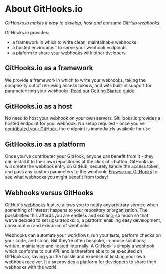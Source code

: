# About GitHooks.io
_GitHooks.io makes it easy to develop, host and consume GitHub webhooks._

GitHooks.io provides:

* a framework in which to write clean, maintainable webhooks
* a hosted environment to serve your webhook endpoints
* a plaform to share your webhooks with other dvelopers

## GitHooks.io as a framework
We provide a framework in which to write your webhooks, taking the complexity out of retrieving access tokens, and with built-in support for parameterising your webhooks.  [Read our Getting Started guide](http://githooks.io/docs-node).

## GitHooks.io as a host
No need to host your webhook on your own servers: GitHooks.io provides a hosted endpoint for your webhook. No setup required - once you've [contributed your GitHook](http://githooks.io/contribute), the endpoint is immediately available for use.

## GitHooks.io as a platform
Once you've contributed your GitHook, anyone can benefit from it - they can install it to their own repositories at the click of a button. GitHooks.io will create the webhook entry on GitHub, securely handle the access token, and pass any custom parameters to the webhook. [Browse our GitHooks](http://githooks.io/githooks) to see what webhooks you might benefit from today!

## Webhooks versus GitHooks
GitHub's [webhooks](https://developer.github.com/webhooks/) feature allows you to notify any arbitrary service when something of interest happens to your repository or organisation. The possibilities this affords you are endless and exciting, so much so that we've decided to set up GitHooks.io; a platform enabling easy development, consumption and execution of webhooks.

Webhooks can automate your workflows, run your tests, perform checks on your code, and so on. But they're often bespoke, in-house solutions; written, maintained and hosted internally. A GitHook is simply a webhook which conforms to our API, and is therefore able to be executed on GitHooks.io, saving you the hassle and expense of hosting your own webhook receiver. It also provides a platform for developers to share their webhooks with the world.
